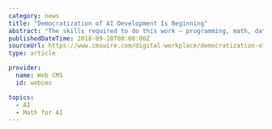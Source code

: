 ```yaml
---
category: news
title: "Democratization of AI Development Is Beginning"
abstract: "The skills required to do this work — programming, math, data analysis and domain knowledge — are expensive. They are expensive because they are rare and require an enormous amount of education. Typical AI projects require specially trained data ..."
publishedDateTime: 2018-09-20T00:00:00Z
sourceUrl: https://www.cmswire.com/digital-workplace/democratization-of-ai-development-is-beginning/
type: article

provider:
  name: Web CMS
  id: webcms

topics:
  - AI
  - Math for AI
---
```

